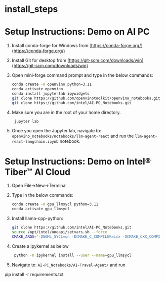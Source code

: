 # install_steps
# Setup Instructions: Demo on AI PC

1. Install conda-forge for Windows from [https://conda-forge.org/](https://conda-forge.org/)

2. Install Git for desktop from [https://git-scm.com/downloads/win](https://git-scm.com/downloads/win)

3. Open mini-forge command prompt and type in the below commands:
    ```sh
    conda create -n openvino python=3.11
    conda activate openvino
    conda install jupyterlab ipywidgets
    git clone https://github.com/openvinotoolkit/openvino_notebooks.git
    git clone https://github.com/intel/AI-PC_Notebooks.git    
    ```

4. Make sure you are in the root of your home directory.
   ```sh    
    jupyter lab
    ```

6. Once you open the Jupyter lab, navigate to: `openvino_notebooks/notebooks/llm-agent-react` and run the `llm-agent-react-langchain.ipynb` notebook.

# Setup Instructions: Demo on Intel® Tiber™ AI Cloud

1. Open File->New->Terminal

3. Type in the below commands:
    ```sh
    conda create -n gpu_llmsycl python=3.11
    conda activate gpu_llmsycl      
    ```
4. Install llama-cpp-python:
    ```sh    
    git clone https://github.com/intel/AI-PC_Notebooks.git
    source /opt/intel/oneapi/setvars.sh --force
    CMAKE_ARGS="-DGGML_SYCL=on -DCMAKE_C_COMPILER=icx -DCMAKE_CXX_COMPILER=icpx" pip install llama-cpp-python -U --force --no-cache-dir --verbose
    
    ```

5. Create a ipykernel as below
   ```sh    
    python -m ipykernel install --user --name=gpu_llmsycl
    ```

6.  Navigate to: `AI-PC_Notebooks/AI-Travel-Agent/` and run
          
   pip install -r requirements.txt
          
 
